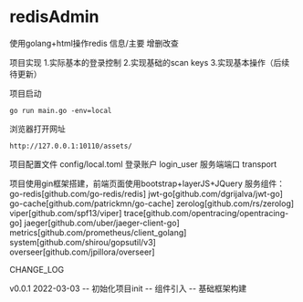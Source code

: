 # redisAdmin
使用golang+html操作redis 信息/主要 增删改查

项目实现
1.实际基本的登录控制
2.实现基础的scan keys
3.实现基本操作（后续待更新）

项目启动
```
go run main.go -env=local
```
浏览器打开网址
```
http://127.0.0.1:10110/assets/
```

项目配置文件 config/local.toml
登录账户 login_user
服务端端口 transport

项目使用gin框架搭建，前端页面使用bootstrap+layerJS+JQuery 
服务组件：
go-redis[github.com/go-redis/redis]
jwt-go[github.com/dgrijalva/jwt-go]
go-cache[github.com/patrickmn/go-cache]
zerolog[github.com/rs/zerolog]
viper[github.com/spf13/viper]
trace[github.com/opentracing/opentracing-go]
jaeger[github.com/uber/jaeger-client-go]
metrics[github.com/prometheus/client_golang]
system[github.com/shirou/gopsutil/v3]
overseer[github.com/jpillora/overseer]

CHANGE_LOG

v0.0.1 2022-03-03
-- 初始化项目init
-- 组件引入
-- 基础框架构建



